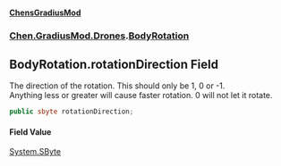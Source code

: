 
#### [ChensGradiusMod](index 'index')

### [Chen.GradiusMod.Drones](Y_iPobZkdIiJ9feSuBjDaQ 'Chen.GradiusMod.Drones').[BodyRotation](cavriQuBntm0cE4AZ1RD+w 'Chen.GradiusMod.Drones.BodyRotation')

## BodyRotation.rotationDirection Field
The direction of the rotation. This should only be 1, 0 or -1.  
Anything less or greater will cause faster rotation. 0 will not let it rotate.  
```csharp
public sbyte rotationDirection;
```

#### Field Value
[System.SByte](https://docs.microsoft.com/en-us/dotnet/api/System.SByte 'System.SByte')
